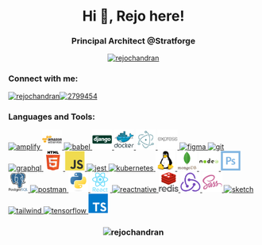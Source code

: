<h1 align="center">Hi 👋, Rejo here!</h1>

<h3 align="center">Principal Architect @Stratforge</h3>



<p align="center">  <a  href="https://twitter.com/rejochandran"  target="blank"><img  src="https://img.shields.io/twitter/follow/rejochandran?logo=twitter&style=for-the-badge"  alt="rejochandran" /></a>  </p>

  

<h3 align="left">Connect with me:</h3>

<p align="left">

<a  href="https://twitter.com/rejochandran"   target="blank"><img  src="https://cdn.jsdelivr.net/npm/simple-icons@3.0.1/icons/twitter.svg"  alt="rejochandran"  height="30"  width="40" /></a><a  href="https://stackoverflow.com/users/2799454"  target="blank"><img src="https://cdn.jsdelivr.net/npm/simple-icons@3.0.1/icons/stackoverflow.svg"  alt="2799454"  height="30"  width="40" /></a>

</p>

  

<h3 align="left">Languages and Tools:</h3>

<p align="left">  <a  href="https://aws.amazon.com/amplify/"  target="_blank">  <img  src="https://docs.amplify.aws/assets/logo-dark.svg"  alt="amplify"  width="40"  height="40"/>  </a>  <a  href="https://aws.amazon.com"  target="_blank">  <img  src="https://raw.githubusercontent.com/devicons/devicon/master/icons/amazonwebservices/amazonwebservices-original-wordmark.svg"  alt="aws"  width="40"  height="40"/>  </a>  <a  href="https://babeljs.io/"  target="_blank">  <img  src="https://www.vectorlogo.zone/logos/babeljs/babeljs-icon.svg"  alt="babel"  width="40"  height="40"/>  </a>  <a  href="https://www.djangoproject.com/"  target="_blank">  <img  src="https://raw.githubusercontent.com/devicons/devicon/master/icons/django/django-original.svg"  alt="django"  width="40"  height="40"/>  </a>  <a  href="https://www.docker.com/"  target="_blank">  <img  src="https://raw.githubusercontent.com/devicons/devicon/master/icons/docker/docker-original-wordmark.svg"  alt="docker"  width="40"  height="40"/>  </a>  <a  href="https://www.electronjs.org"  target="_blank">  <img  src="https://raw.githubusercontent.com/devicons/devicon/master/icons/electron/electron-original.svg"  alt="electron"  width="40"  height="40"/>  </a>  <a  href="https://expressjs.com"  target="_blank">  <img  src="https://raw.githubusercontent.com/devicons/devicon/master/icons/express/express-original-wordmark.svg"  alt="express"  width="40"  height="40"/>  </a>  <a  href="https://www.figma.com/"  target="_blank">  <img  src="https://www.vectorlogo.zone/logos/figma/figma-icon.svg"  alt="figma"  width="40"  height="40"/>  </a>  <a  href="https://git-scm.com/"  target="_blank">  <img  src="https://www.vectorlogo.zone/logos/git-scm/git-scm-icon.svg"  alt="git"  width="40"  height="40"/>  </a>  <a  href="https://graphql.org"  target="_blank">  <img  src="https://www.vectorlogo.zone/logos/graphql/graphql-icon.svg"  alt="graphql"  width="40"  height="40"/>  </a>  <a  href="https://www.w3.org/html/"  target="_blank">  <img  src="https://raw.githubusercontent.com/devicons/devicon/master/icons/html5/html5-original-wordmark.svg"  alt="html5"  width="40"  height="40"/>  </a>  <a  href="https://developer.mozilla.org/en-US/docs/Web/JavaScript"  target="_blank">  <img  src="https://raw.githubusercontent.com/devicons/devicon/master/icons/javascript/javascript-original.svg"  alt="javascript"  width="40"  height="40"/>  </a>  <a  href="https://jestjs.io"  target="_blank">  <img  src="https://www.vectorlogo.zone/logos/jestjsio/jestjsio-icon.svg"  alt="jest"  width="40"  height="40"/>  </a>  <a  href="https://kubernetes.io"  target="_blank">  <img  src="https://www.vectorlogo.zone/logos/kubernetes/kubernetes-icon.svg"  alt="kubernetes"  width="40"  height="40"/>  </a>  <a  href="https://www.linux.org/"  target="_blank">  <img  src="https://raw.githubusercontent.com/devicons/devicon/master/icons/linux/linux-original.svg"  alt="linux"  width="40"  height="40"/>  </a>  <a  href="https://www.mongodb.com/"  target="_blank">  <img  src="https://raw.githubusercontent.com/devicons/devicon/master/icons/mongodb/mongodb-original-wordmark.svg"  alt="mongodb"  width="40"  height="40"/>  </a>  <a  href="https://nodejs.org"  target="_blank">  <img  src="https://raw.githubusercontent.com/devicons/devicon/master/icons/nodejs/nodejs-original-wordmark.svg"  alt="nodejs"  width="40"  height="40"/>  </a>  <a  href="https://www.photoshop.com/en"  target="_blank">  <img  src="https://raw.githubusercontent.com/devicons/devicon/master/icons/photoshop/photoshop-line.svg"  alt="photoshop"  width="40"  height="40"/>  </a>  <a  href="https://www.postgresql.org"  target="_blank">  <img  src="https://raw.githubusercontent.com/devicons/devicon/master/icons/postgresql/postgresql-original-wordmark.svg"  alt="postgresql"  width="40"  height="40"/>  </a>  <a  href="https://postman.com"  target="_blank">  <img  src="https://www.vectorlogo.zone/logos/getpostman/getpostman-icon.svg"  alt="postman"  width="40"  height="40"/>  </a>  <a  href="https://www.python.org"  target="_blank">  <img  src="https://raw.githubusercontent.com/devicons/devicon/master/icons/python/python-original.svg"  alt="python"  width="40"  height="40"/>  </a>  <a  href="https://reactjs.org/"  target="_blank">  <img  src="https://raw.githubusercontent.com/devicons/devicon/master/icons/react/react-original-wordmark.svg"  alt="react"  width="40"  height="40"/>  </a>  <a  href="https://reactnative.dev/"  target="_blank">  <img  src="https://reactnative.dev/img/header_logo.svg"  alt="reactnative"  width="40"  height="40"/>  </a>  <a  href="https://redis.io"  target="_blank">  <img  src="https://raw.githubusercontent.com/devicons/devicon/master/icons/redis/redis-original-wordmark.svg"  alt="redis"  width="40"  height="40"/>  </a>  <a  href="https://redux.js.org"  target="_blank">  <img  src="https://raw.githubusercontent.com/devicons/devicon/master/icons/redux/redux-original.svg"  alt="redux"  width="40"  height="40"/>  </a>  <a  href="https://sass-lang.com"  target="_blank">  <img  src="https://raw.githubusercontent.com/devicons/devicon/master/icons/sass/sass-original.svg"  alt="sass"  width="40"  height="40"/>  </a>  <a  href="https://www.sketch.com/"  target="_blank">  <img  src="https://www.vectorlogo.zone/logos/sketchapp/sketchapp-icon.svg"  alt="sketch"  width="40"  height="40"/>  </a>  <a  href="https://tailwindcss.com/"  target="_blank">  <img  src="https://www.vectorlogo.zone/logos/tailwindcss/tailwindcss-icon.svg"  alt="tailwind"  width="40"  height="40"/>  </a>  <a  href="https://www.tensorflow.org"  target="_blank">  <img  src="https://www.vectorlogo.zone/logos/tensorflow/tensorflow-icon.svg"  alt="tensorflow"  width="40"  height="40"/>  </a>  <a  href="https://www.typescriptlang.org/"  target="_blank">  <img  src="https://raw.githubusercontent.com/devicons/devicon/master/icons/typescript/typescript-original.svg"  alt="typescript"  width="40"  height="40"/>  </a>  </p>

  <h3 align="center"><img align="center" src="https://github-readme-streak-stats.herokuapp.com/?user=rejochandran&theme=highcontrast" alt="rejochandran" /></h3>
<div style="text-align:center">

</div>
